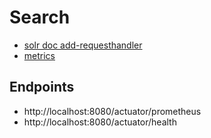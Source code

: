 # Search

- [solr doc add-requesthandler](https://solr.apache.org/guide/8_3/config-api.html#examples-of-handler-and-component-commands)
- [metrics](https://docs.spring.io/spring-boot/docs/current/reference/htmlsingle/#actuator.metrics.export.prometheus)

## Endpoints
- http://localhost:8080/actuator/prometheus
- http://localhost:8080/actuator/health
